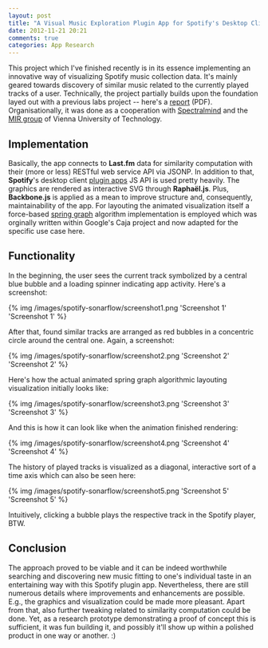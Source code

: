 ```yaml
---
layout: post
title: "A Visual Music Exploration Plugin App for Spotify's Desktop Client"
date: 2012-11-21 20:21
comments: true
categories: App Research
---
```



This project which I've finished recently is in its essence implementing an innovative way of visualizing Spotify music collection data. It's mainly geared towards discovery of similar music related to the currently played tracks of a user. Technically, the project partially builds upon the foundation layed out with a previous labs project -- here's a [report](http://sftb.herokuapp.com/docs/report.pdf) (PDF). Organisationally, it was done as a cooperation with [Spectralmind](http://www.spectralmind.com/) and the [MIR group](http://ifs.tuwien.ac.at/mir/) of Vienna University of Technology.


## Implementation

Basically, the app connects to **Last.fm** data for similarity computation with their (more or less) RESTful web service API via JSONP. In addition to that, **Spotify**'s desktop client [plugin apps](https://developer.spotify.com/technologies/apps/) JS API is used pretty heavily. The graphics are rendered as interactive SVG through **Raphaël.js**. Plus, **Backbone.js** is applied as a mean to improve structure and, consequently, maintainability of the app. For layouting the animated visualization itself a force-based [spring graph](http://en.wikipedia.org/wiki/Force-based_algorithms_%28graph_drawing%29) algorithm implementation is employed which was orginally written within Google's Caja project and now adapted for the specific use case here.


## Functionality

In the beginning, the user sees the current track symbolized by a central blue bubble and a loading spinner indicating app activity. Here's a screenshot:

{% img /images/spotify-sonarflow/screenshot1.png 'Screenshot 1' 'Screenshot 1' %}

After that, found similar tracks are arranged as red bubbles in a concentric circle around the central one. Again, a screenshot:

{% img /images/spotify-sonarflow/screenshot2.png 'Screenshot 2' 'Screenshot 2' %}

Here's how the actual animated spring graph algorithmic layouting visualization initially looks like:

{% img /images/spotify-sonarflow/screenshot3.png 'Screenshot 3' 'Screenshot 3' %}

And this is how it can look like when the animation finished rendering:

{% img /images/spotify-sonarflow/screenshot4.png 'Screenshot 4' 'Screenshot 4' %}

The history of played tracks is visualized as a diagonal, interactive sort of a time axis which can also be seen here:

{% img /images/spotify-sonarflow/screenshot5.png 'Screenshot 5' 'Screenshot 5' %}

Intuitively, clicking a bubble plays the respective track in the Spotify player, BTW.


## Conclusion

The approach proved to be viable and it can be indeed worthwhile searching and discovering new music fitting to one's individual taste in an entertaining way with this Spotify plugin app. Nevertheless, there are still numerous details where improvements and enhancements are possible. E.g., the graphics and visualization could be made more pleasant. Apart from that, also further tweaking related to similarity computation could be done. Yet, as a research prototype demonstrating a proof of concept this is sufficient, it was fun building it, and possibly it'll show up within a polished product in one way or another. :)
